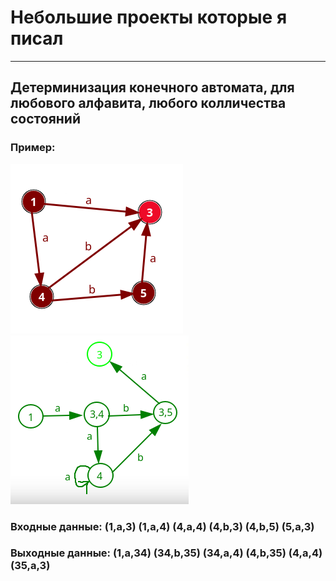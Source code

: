 # Небольшие проекты которые я писал
___
## Детерминизация конечного автомата, для любового алфавита, любого колличества состояний
### Пример:
![gallery](preview_image/input2.png)
![gallery](preview_image/output.png)
### Входные данные: (1,a,3) (1,a,4) (4,a,4) (4,b,3) (4,b,5) (5,a,3)
### Выходные данные: (1,a,34) (34,b,35) (34,a,4) (4,b,35) (4,a,4) (35,a,3)
